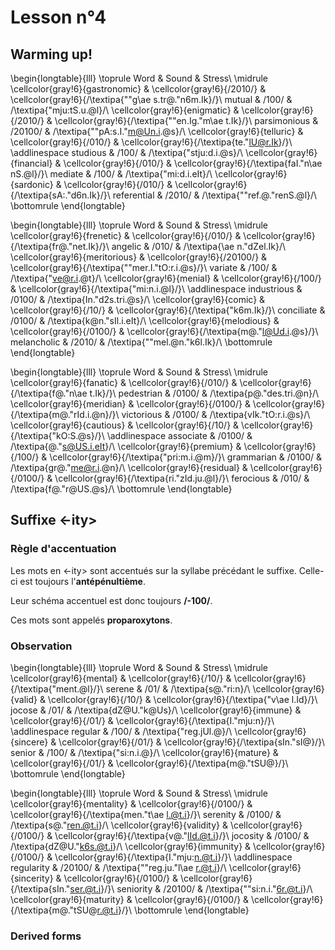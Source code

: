 # Lesson n°4




## Warming up!


\begin{longtable}{lll}
\toprule
Word & Sound & Stress\\
\midrule
\cellcolor{gray!6}{gastronomic} & \cellcolor{gray!6}{/2010/} & \cellcolor{gray!6}{/\textipa{""g\ae s.tr@."n6m.Ik}/}\\
mutual & /100/ & /\textipa{"mju:tS.u.@l}/\\
\cellcolor{gray!6}{enigmatic} & \cellcolor{gray!6}{/2010/} & \cellcolor{gray!6}{/\textipa{""en.Ig."m\ae t.Ik}/}\\
parsimonious & /20100/ & /\textipa{""pA:s.I."m@Un.i.@s}/\\
\cellcolor{gray!6}{telluric} & \cellcolor{gray!6}{/010/} & \cellcolor{gray!6}{/\textipa{te."lU@r.Ik}/}\\
\addlinespace
studious & /100/ & /\textipa{"stju:d.i.@s}/\\
\cellcolor{gray!6}{financial} & \cellcolor{gray!6}{/010/} & \cellcolor{gray!6}{/\textipa{faI."n\ae nS.@l}/}\\
mediate & /100/ & /\textipa{"mi:d.i.eIt}/\\
\cellcolor{gray!6}{sardonic} & \cellcolor{gray!6}{/010/} & \cellcolor{gray!6}{/\textipa{sA:."d6n.Ik}/}\\
referential & /2010/ & /\textipa{""ref.@."renS.@l}/\\
\bottomrule
\end{longtable}


\begin{longtable}{lll}
\toprule
Word & Sound & Stress\\
\midrule
\cellcolor{gray!6}{frenetic} & \cellcolor{gray!6}{/010/} & \cellcolor{gray!6}{/\textipa{fr@."net.Ik}/}\\
angelic & /010/ & /\textipa{\ae n."dZel.Ik}/\\
\cellcolor{gray!6}{meritorious} & \cellcolor{gray!6}{/20100/} & \cellcolor{gray!6}{/\textipa{""mer.I."tO:r.i.@s}/}\\
variate & /100/ & /\textipa{"ve@r.i.@t}/\\
\cellcolor{gray!6}{menial} & \cellcolor{gray!6}{/100/} & \cellcolor{gray!6}{/\textipa{"mi:n.i.@l}/}\\
\addlinespace
industrious & /0100/ & /\textipa{In."d2s.tri.@s}/\\
\cellcolor{gray!6}{comic} & \cellcolor{gray!6}{/10/} & \cellcolor{gray!6}{/\textipa{"k6m.Ik}/}\\
conciliate & /0100/ & /\textipa{k@n."sIl.i.eIt}/\\
\cellcolor{gray!6}{melodious} & \cellcolor{gray!6}{/0100/} & \cellcolor{gray!6}{/\textipa{m@."l@Ud.i.@s}/}\\
melancholic & /2010/ & /\textipa{""mel.@n."k6l.Ik}/\\
\bottomrule
\end{longtable}


\begin{longtable}{lll}
\toprule
Word & Sound & Stress\\
\midrule
\cellcolor{gray!6}{fanatic} & \cellcolor{gray!6}{/010/} & \cellcolor{gray!6}{/\textipa{f@."n\ae t.Ik}/}\\
pedestrian & /0100/ & /\textipa{p@."des.tri.@n}/\\
\cellcolor{gray!6}{meridian} & \cellcolor{gray!6}{/0100/} & \cellcolor{gray!6}{/\textipa{m@."rId.i.@n}/}\\
victorious & /0100/ & /\textipa{vIk."tO:r.i.@s}/\\
\cellcolor{gray!6}{cautious} & \cellcolor{gray!6}{/10/} & \cellcolor{gray!6}{/\textipa{"kO:S.@s}/}\\
\addlinespace
associate & /0100/ & /\textipa{@."s@US.i.eIt}/\\
\cellcolor{gray!6}{premium} & \cellcolor{gray!6}{/100/} & \cellcolor{gray!6}{/\textipa{"pri:m.i.@m}/}\\
grammarian & /0100/ & /\textipa{gr@."me@r.i.@n}/\\
\cellcolor{gray!6}{residual} & \cellcolor{gray!6}{/0100/} & \cellcolor{gray!6}{/\textipa{ri."zId.ju.@l}/}\\
ferocious & /010/ & /\textipa{f@."r@US.@s}/\\
\bottomrule
\end{longtable}



## Suffixe <-ity>

### Règle d'accentuation

Les mots en <-ity> sont accentués sur la syllabe précédant le suffixe. Celle-ci est toujours l'**antépénultième**.

Leur schéma accentuel est donc toujours **/-100/**.

Ces mots sont appelés **proparoxytons**.


### Observation 


\begin{longtable}{lll}
\toprule
Word & Sound & Stress\\
\midrule
\cellcolor{gray!6}{mental} & \cellcolor{gray!6}{/10/} & \cellcolor{gray!6}{/\textipa{"ment.@l}/}\\
serene & /01/ & /\textipa{s@."ri:n}/\\
\cellcolor{gray!6}{valid} & \cellcolor{gray!6}{/10/} & \cellcolor{gray!6}{/\textipa{"v\ae l.Id}/}\\
jocose & /01/ & /\textipa{dZ@U."k@Us}/\\
\cellcolor{gray!6}{immune} & \cellcolor{gray!6}{/01/} & \cellcolor{gray!6}{/\textipa{I."mju:n}/}\\
\addlinespace
regular & /100/ & /\textipa{"reg.jUl.@}/\\
\cellcolor{gray!6}{sincere} & \cellcolor{gray!6}{/01/} & \cellcolor{gray!6}{/\textipa{sIn."sI@}/}\\
senior & /100/ & /\textipa{"si:n.i.@}/\\
\cellcolor{gray!6}{mature} & \cellcolor{gray!6}{/01/} & \cellcolor{gray!6}{/\textipa{m@."tSU@}/}\\
\bottomrule
\end{longtable}


\begin{longtable}{lll}
\toprule
Word & Sound & Stress\\
\midrule
\cellcolor{gray!6}{mentality} & \cellcolor{gray!6}{/0100/} & \cellcolor{gray!6}{/\textipa{men."t\ae l.@t.i}/}\\
serenity & /0100/ & /\textipa{s@."ren.@t.i}/\\
\cellcolor{gray!6}{validity} & \cellcolor{gray!6}{/0100/} & \cellcolor{gray!6}{/\textipa{v@."lId.@t.i}/}\\
jocosity & /0100/ & /\textipa{dZ@U."k6s.@t.i}/\\
\cellcolor{gray!6}{immunity} & \cellcolor{gray!6}{/0100/} & \cellcolor{gray!6}{/\textipa{I."mju:n.@t.i}/}\\
\addlinespace
regularity & /20100/ & /\textipa{""reg.ju."l\ae r.@t.i}/\\
\cellcolor{gray!6}{sincerity} & \cellcolor{gray!6}{/0100/} & \cellcolor{gray!6}{/\textipa{sIn."ser.@t.i}/}\\
seniority & /20100/ & /\textipa{""si:n.i."6r.@t.i}/\\
\cellcolor{gray!6}{maturity} & \cellcolor{gray!6}{/0100/} & \cellcolor{gray!6}{/\textipa{m@."tSU@r.@t.i}/}\\
\bottomrule
\end{longtable}



### Derived forms


